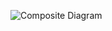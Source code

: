 ![Composite Diagram](https://user-images.githubusercontent.com/75445117/114941909-6052fd80-9e61-11eb-8a28-f68135a5ef39.png)
